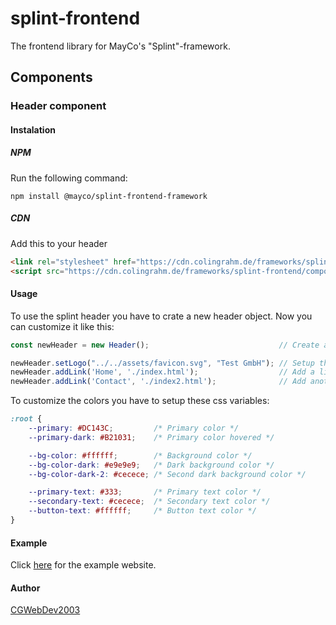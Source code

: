 # splint-frontend
The frontend library for MayCo's "Splint"-framework.

## Components

### Header component

#### Instalation

##### NPM
Run the following command:
```
npm install @mayco/splint-frontend-framework
```

##### CDN
Add this to your header

```html
<link rel="stylesheet" href="https://cdn.colingrahm.de/frameworks/splint-frontend/components/header/header_1_2_12/header.min.css">
<script src="https://cdn.colingrahm.de/frameworks/splint-frontend/components/header/header_1_2_12/header.min.js"></script> 
```

#### Usage
To use the splint header you have to crate a new header object. Now you can customize it like this:

```javascript
const newHeader = new Header();                             // Create a new header

newHeader.setLogo("../../assets/favicon.svg", "Test GmbH"); // Setup the icon
newHeader.addLink('Home', './index.html');                  // Add a link to nav
newHeader.addLink('Contact', './index2.html');              // Add another link to nav
```

To customize the colors you have to setup these css variables:

```css
:root {
    --primary: #DC143C;         /* Primary color */
    --primary-dark: #B21031;    /* Primary color hovered */

    --bg-color: #ffffff;        /* Background color */
    --bg-color-dark: #e9e9e9;   /* Dark background color */
    --bg-color-dark-2: #cecece; /* Second dark background color */

    --primary-text: #333;       /* Primary text color */
    --secondary-text: #cecece;  /* Secondary text color */
    --button-text: #ffffff;     /* Button text color */
}
```

#### Example
Click [here](https://maycodev.colingrahm.de/examples/header/) for the example website.

#### Author
[CGWebDev2003](https://github.com/CGWebDev2003)
